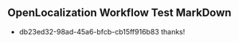 ## OpenLocalization Workflow Test MarkDown
* db23ed32-98ad-45a6-bfcb-cb15ff916b83 thanks!

<!--HONumber=Jul16_HO2-->


